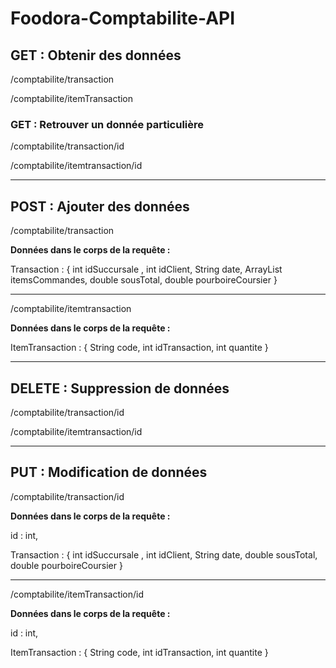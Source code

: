 # Foodora-Comptabilite-API



## GET : Obtenir des données

/comptabilite/transaction

/comptabilite/itemTransaction

### GET : Retrouver un donnée particulière
/comptabilite/transaction/id

/comptabilite/itemtransaction/id
_______________________________________________________________
## POST : Ajouter des données
/comptabilite/transaction

**Données dans le corps de la requête :**

 Transaction : { int idSuccursale ,
                 int idClient,
                 String date,
                 ArrayList itemsCommandes,
                 double sousTotal,
                 double pourboireCoursier }
_______________________________________________________________

/comptabilite/itemtransaction

**Données dans le corps de la requête :** 

 ItemTransaction : { String code,
                     int idTransaction,
                     int quantite }
_______________________________________________________________
## DELETE : Suppression de données
/comptabilite/transaction/id

/comptabilite/itemtransaction/id
_______________________________________________________________

## PUT : Modification de données 
/comptabilite/transaction/id

**Données dans le corps de la requête :** 

id : int,

Transaction : { int idSuccursale ,
                 int idClient,
                 String date,
                 double sousTotal,
                 double pourboireCoursier }
_______________________________________________________________
/comptabilite/itemTransaction/id

**Données dans le corps de la requête :** 

 id : int,
 
 ItemTransaction : { String code,
                     int idTransaction,
                     int quantite }

